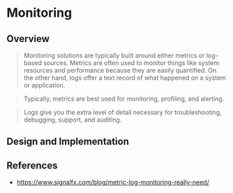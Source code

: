 # Monitoring

## Overview

> Monitoring solutions are typically built around either metrics or log-based sources. Metrics are 
often used to monitor things like system resources and performance because they are easily 
quantified. On the other hand, logs offer a text record of what happened on a system or application.

> Typically, metrics are best used for monitoring, profiling, and alerting.

> Logs give you the extra level of detail necessary for troubleshooting, debugging, support, and auditing. 

## Design and Implementation



## References

* https://www.signalfx.com/blog/metric-log-monitoring-really-need/
